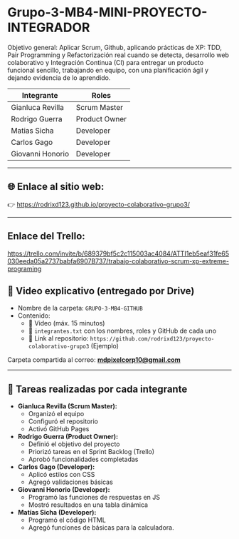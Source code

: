 # Grupo-3-MB4-MINI-PROYECTO-INTEGRADOR
Objetivo general: Aplicar Scrum, Github, aplicando prácticas de XP: TDD, Pair Programming y Refactorización real cuando se detecta, desarrollo web colaborativo y Integración Continua (CI) para entregar un producto funcional sencillo, trabajando en equipo, con una planificación ágil y dejando evidencia de lo aprendido.


| Integrante        | Roles                                           |
|-------------------|-------------------------------------------------|
| Gianluca Revilla  | Scrum Master                                    |
| Rodrigo Guerra    | Product Owner                                   |
| Matias Sicha      | Developer                                       |  
| Carlos Gago       | Developer                                       |
| Giovanni Honorio  | Developer                                       |



---

## 🌐 Enlace al sitio web:
👉 https://rodrixd123.github.io/proyecto-colaborativo-grupo3/

---

## Enlace del Trello:
https://trello.com/invite/b/689379bf5c2c115003ac4084/ATTI1eb5eaf31fe65030eeda05a2737babfa6907B737/trabajo-colaborativo-scrum-xp-extreme-programing


## 🎥 Video explicativo (entregado por Drive)

- Nombre de la carpeta: `GRUPO-3-MB4-GITHUB`
- Contenido:
  - 🎥 Video (máx. 15 minutos)
  - 📄 `integrantes.txt` con los nombres, roles y GitHub de cada uno
  - 🔗 Link al repositorio: `https://github.com/rodrixd123/proyecto-colaborativo-grupo3` (Ejemplo)

Carpeta compartida al correo: **mdpixelcorp10@gmail.com**

---

## 🧩 Tareas realizadas por cada integrante

- **Gianluca Revilla (Scrum Master):**
  - Organizó el equipo  
  - Configuró el repositorio  
  - Activó GitHub Pages  
- **Rodrigo Guerra (Product Owner):**
  - Definió el objetivo del proyecto  
  - Priorizó tareas en el Sprint Backlog (Trello)  
  - Aprobó funcionalidades completadas  
- **Carlos Gago (Developer):**
  - Aplicó estilos con CSS  
  - Agregó validaciones básicas  
- **Giovanni Honorio (Developer):**
  - Programó las funciones de respuestas en JS  
  - Mostró resultados en una tabla dinámica   
- **Matías Sicha (Developer):**
  - Programó el código HTML  
  - Agregó funciones de básicas para la calculadora.
